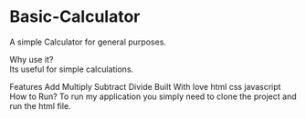 ﻿# Basic-Calculator
A simple Calculator for general purposes.

Why use it?
<br>
Its useful for simple calculations.

Features
Add
Multiply
Subtract
Divide
Built With
love
html
css
javascript
How to Run?
To run my application you simply need to clone the project and run the html file.
